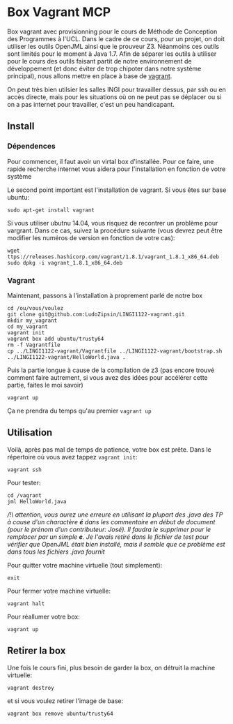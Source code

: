 # Box Vagrant MCP

Box vagrant avec provisionning pour le cours de Méthode de Conception des Programmes à l'UCL. Dans le cadre de ce cours, pour un projet, on doit utiliser les outils OpenJML ainsi que le prouveur Z3. Néanmoins ces outils sont limités pour le moment à Java 1.7. Afin de séparer les outils à utiliser pour le cours des outils faisant partit de notre environnement de développement (et donc éviter de trop chipoter dans notre système principal), nous allons mettre en place à base de [vagrant](https://www.vagrantup.com/).

On peut très bien utilsier les salles INGI pour travailler dessus, par ssh ou en accès directe, mais pour les situations où on ne peut pas se déplacer ou si on a pas internet pour travailler, c'est un peu handicapant. 

## Install

### Dépendences

Pour commencer, il faut avoir un virtal box d'installée. Pour ce faire, une rapide recherche internet vous aidera pour l'installation en fonction de votre système

Le second point important est l'installation de vagrant. Si vous êtes sur base ubuntu:

```
sudo apt-get install vagrant
```
Si vous utiliser ubutnu 14.04, vous risquez de recontrer un problème pour vargrant. Dans ce cas, suivez la procédure suivante (vous devrez peut être modifier les numéros de version en fonction de votre cas):

```
wget ttps://releases.hashicorp.com/vagrant/1.8.1/vagrant_1.8.1_x86_64.deb
sudo dpkg -i vagrant_1.8.1_x86_64.deb
```

### Vagrant

Maintenant, passons à l'installation à proprement parlé de notre box

```
cd /ou/vous/voulez
git clone git@github.com:LudoZipsin/LINGI1122-vagrant.git
mkdir my_vagrant
cd my_vagrant
vagrant init
vagrant box add ubuntu/trusty64
rm -f Vagrantfile
cp ../LINGI1122-vagrant/Vagrantfile ../LINGI1122-vagrant/bootstrap.sh ../LINGI1122-vagrant/HelloWorld.java .
```

Puis la partie longue à cause de la compilation de z3 (pas encore trouvé comment faire autrement, si vous avez des idées pour accélérer cette partie, faites le moi savoir)

```
vagrant up
```
Ça ne prendra du temps qu'au premier `vagrant up`

## Utilisation

Voilà, après pas mal de temps de patience, votre box est prête. Dans le répertoire où vous avez tappez `vagrant init`:

```
vagrant ssh
```

Pour tester:

```
cd /vagrant
jml HelloWorld.java
```

*/!\ attention, vous aurez une erreure en utilisant la plupart des .java des TP à cause d'un charactère __é__ dans les commentaire en début de document (pour le prénom d'un contributeur: José). Il faudra le supprimer pour le remplacer par un simple __e__. Je l'avais retiré dans le fichier de test pour vérifier que OpenJML était bien installé, mais il semble que ce problème est dans tous les fichiers .java fournit*

Pour quitter votre machine virtuelle (tout simplement):

```
exit
```

Pour fermer votre machine virtuelle:

```
vagrant halt
```

Pour réallumer votre box:

```
vagrant up
```

## Retirer la box

Une fois le cours fini, plus besoin de garder la box, on détruit la machine virtuelle:

```
vagrant destroy
```

et si vous voulez retirer l'image de base:

```
vagrant box remove ubuntu/trusty64
```

